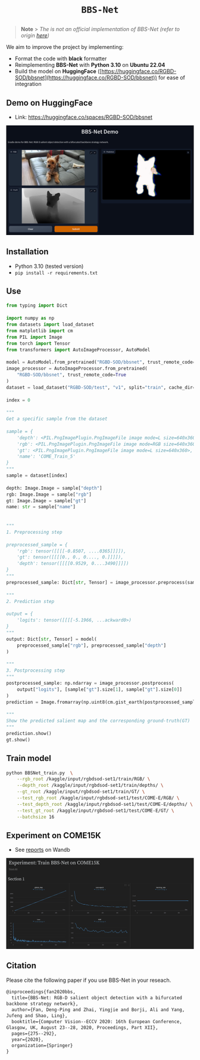 # <p align=center>`BBS-Net`</p>

> **Note** > <em>The is not an official implementation of BBS-Net (refer to origin [here](https://github.com/DengPingFan/BBS-Net))</em>

We aim to improve the project by implementing:

- Format the code with **black** formatter
- Reimplementing **BBS-Net** with **Python 3.10** on **Ubuntu 22.04**
- Build the model on **HuggingFace** ([https://huggingface.co/RGBD-SOD/bbsnet](https://huggingface.co/RGBD-SOD/bbsnet)) for ease of integration

## Demo on HuggingFace

- Link: https://huggingface.co/spaces/RGBD-SOD/bbsnet

<img src="Images/demo.png"/>

## Installation

- Python 3.10 (tested version)
- `pip install -r requirements.txt`

## Use

```python
from typing import Dict

import numpy as np
from datasets import load_dataset
from matplotlib import cm
from PIL import Image
from torch import Tensor
from transformers import AutoImageProcessor, AutoModel

model = AutoModel.from_pretrained("RGBD-SOD/bbsnet", trust_remote_code=True)
image_processor = AutoImageProcessor.from_pretrained(
    "RGBD-SOD/bbsnet", trust_remote_code=True
)
dataset = load_dataset("RGBD-SOD/test", "v1", split="train", cache_dir="data")

index = 0

"""
Get a specific sample from the dataset

sample = {
    'depth': <PIL.PngImagePlugin.PngImageFile image mode=L size=640x360>,
    'rgb': <PIL.PngImagePlugin.PngImageFile image mode=RGB size=640x360>,
    'gt': <PIL.PngImagePlugin.PngImageFile image mode=L size=640x360>,
    'name': 'COME_Train_5'
}
"""
sample = dataset[index]

depth: Image.Image = sample["depth"]
rgb: Image.Image = sample["rgb"]
gt: Image.Image = sample["gt"]
name: str = sample["name"]


"""
1. Preprocessing step

preprocessed_sample = {
    'rgb': tensor([[[[-0.8507, ....0365]]]]),
    'gt': tensor([[[[0., 0., 0...., 0.]]]]),
    'depth': tensor([[[[0.9529, 0....3490]]]])
}
"""
preprocessed_sample: Dict[str, Tensor] = image_processor.preprocess(sample)

"""
2. Prediction step

output = {
    'logits': tensor([[[[-5.1966, ...ackward0>)
}
"""
output: Dict[str, Tensor] = model(
    preprocessed_sample["rgb"], preprocessed_sample["depth"]
)

"""
3. Postprocessing step
"""
postprocessed_sample: np.ndarray = image_processor.postprocess(
    output["logits"], [sample["gt"].size[1], sample["gt"].size[0]]
)
prediction = Image.fromarray(np.uint8(cm.gist_earth(postprocessed_sample) * 255))

"""
Show the predicted salient map and the corresponding ground-truth(GT)
"""
prediction.show()
gt.show()
```

## Train model

```bash
python BBSNet_train.py  \
    --rgb_root /kaggle/input/rgbdsod-set1/train/RGB/ \
    --depth_root /kaggle/input/rgbdsod-set1/train/depths/ \
    --gt_root /kaggle/input/rgbdsod-set1/train/GT/ \
    --test_rgb_root /kaggle/input/rgbdsod-set1/test/COME-E/RGB/ \
    --test_depth_root /kaggle/input/rgbdsod-set1/test/COME-E/depths/ \
    --test_gt_root /kaggle/input/rgbdsod-set1/test/COME-E/GT/ \
    --batchsize 16
```

## Experiment on COME15K

- See [reports](https://wandb.ai/thinh-huynh-re/BBS-Net/reports/Experiment-Train-BBS-Net-on-COME15K--Vmlldzo0MzAyODI3) on Wandb

<img src="Images/experiment.png"/>

## Citation

Please cite the following paper if you use BBS-Net in your reseach.

```
@inproceedings{fan2020bbs,
  title={BBS-Net: RGB-D salient object detection with a bifurcated backbone strategy network},
  author={Fan, Deng-Ping and Zhai, Yingjie and Borji, Ali and Yang, Jufeng and Shao, Ling},
  booktitle={Computer Vision--ECCV 2020: 16th European Conference, Glasgow, UK, August 23--28, 2020, Proceedings, Part XII},
  pages={275--292},
  year={2020},
  organization={Springer}
}
```

